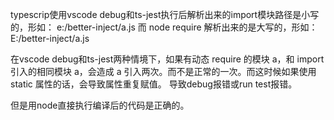 typescrip使用vscode debug和ts-jest执行后解析出来的import模块路径是小写的，形如：
e:/better-inject/a.js
而 node require 解析出来的是大写的，形如：
E:/better-inject/a.js

在vscode debug和ts-jest两种情境下，如果有动态 require 的模块 a，和 import 引入的相同模块 a，会造成 a 引入两次。而不是正常的一次。而这时候如果使用 static 属性的话，会导致属性重复赋值。
导致debug报错或run test报错。

但是用node直接执行编译后的代码是正确的。
